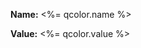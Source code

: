 <div id="<%= dom_id qcolor %>">
  <p>
    <strong>Name:</strong>
    <%= qcolor.name %>
  </p>

  <p>
    <strong>Value:</strong>
    <%= qcolor.value %>
  </p>

</div>
